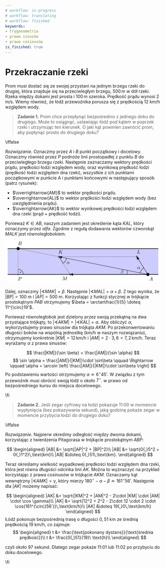 ```yaml
---
# workflow: in progress
# workflow: translating
# workflow: finished
keywords:
- trygonometria
- prawo sinusów
- prawo cosinusów
is_finished: true
---
```


# Przekraczanie rzeki

Prom musi dostać się ze swojej przystani na jednym brzegu rzeki do drugiej,
która znajduje się na przeciwległym brzegu, $500\,\text{m}$ w dół rzeki. Rzeka między dokami jest prosta i
$100\,\text{m}$ szeroka. Prędkość prądu wynosi $2\,\text{m}/\text{s}$.
Wiemy również, że łódź przewoźnika porusza się z prędkością
$12\ \text{km}/\text{h}$ względem wody.

> **Zadanie 1.** Prom chce przepłynąć bezpośrednio z jednego doku do drugiego. Może to osiągnąć, ustawiając łódź pod kątem w poprzek rzeki
i utrzymując ten kierunek. O jaki kąt powinien zawrócić prom, aby popłynąć prosto do drugiego doku?

\iffalse

*Rozwiązanie.* Oznaczmy przez $A$ i $B$ punkt początkowy i docelowy. Oznaczmy również przez $P$ podnóże linii prostopadłej z punktu
 $B$ do przeciwległego brzegu rzeki. Następnie zaznaczamy wektory prędkości prądu, prędkości łodzi względem wody,
oraz wynikową prędkość łodzi (prędkość łodzi względem dna rzeki), wszystkie z ich punktami początkowymi w punkcie A i punktami końcowymi w następujący sposób (patrz rysunek):

- $\overrightarrow{AM}$ to wektor prędkości prądu.
- $\overrightarrow{AL}$ to wektor prędkości łodzi względem wody (bez uwzględnienia prądu).
- $\overrightarrow{AK}$ to wektor wynikowej prędkości łodzi względem dna rzeki (prąd + prędkość łodzi).


Ponieważ $K\in AB$, naszym zadaniem jest określenie kąta $KAL$, który oznaczymy przez
$alfa$. Zgodnie z regułą dodawania wektorów czworokąt $MALK$ jest równoległobokiem.


![Przekraczanie rzeki.](math4you_00011.jpg)

Dalej, oznaczmy $\lvert \sphericalangle MAK \rvert = \beta$. Następnie $\lvert \sphericalangle MAL \rvert = \alpha + \beta$.
Z tego wynika, że $|BP|=100\ \text{m}$ i $|AP|=500\ \text{m}$. Korzystając z funkcji stycznej w trójkącie prostokątnym $PAB$ otrzymujemy $\beta = \arctan\frac{1}{5} \doteq 11^{\circ}19'$.


Ponieważ równoległobok jest dzielony przez swoją przekątną na dwa przystające trójkąty, to $\lvert \sphericalangle AKM \rvert= \lvert \sphericalangle KAL \rvert = \alpha$. Aby obliczyć $\alpha$, wykorzystujemy prawo sinusów dla trójkąta $AKM$. Po przekonwertowaniu długości boków na wspólną jednostkę (km/h w naszym rozwiązaniu), otrzymujemy konkretnie $|KM|=12\,\text{km/h}$ i $|AM|=2\cdot 3{,}6=7{,}2\,\text{km/h}$. Teraz wyrażamy $\alpha$ z prawa sinusów:


$$
\frac{|KM|}{\sin \beta} = \frac{|AM|}{\sin \alpha}
$$
$$
\sin \alpha = \frac{|AM|}{|KM|}\cdot \sin\beta \qquad \Rightarrow \qquad \alpha = \arcsin \left( \frac{|AM|}{|KM|}\cdot \sin\beta \right)
$$
Po podstawieniu wartości otrzymujemy  $\alpha \doteq 6^{\circ}45'$.  W związku z tym przewoźnik musi obrócić swoją łódź o około $7^{\circ}$.
w prawo od bezpośredniego kursu do miejsca docelowego.

\fi

>**Zadanie 2.** Jeśli zegar cyfrowy na łodzi pokazuje 11:00 w momencie wypłynięcia
>(bez pokazywania sekund), jaką godzinę pokaże zegar w momencie przybycia łodzi do drugiego doku?

\iffalse

*Rozwiązanie.* Najpierw określmy odległość między dwoma dokami, korzystając z twierdzenia Pitagorasa w trójkącie prostokątnym $ABP$:

$$
\begin{aligned}
|AB| &= \sqrt{|AP|^2 + |BP|^2}\\
|AB| &= \sqrt{0{,}5^2 + 0{,}1^2}\,\text{km}\\
|AB| &\doteq 0{,}51\,\text{km}.
\end{aligned}
$$

Teraz określamy wielkość wypadkowej prędkości łodzi względem dna rzeki, która jest równa długości odcinka linii $AK$. Można to wyznaczyć na przykład korzystając z prawa cosinusów w trójkącie $AKM$. Oznaczamy kąt wewnętrzny $\lvert \sphericalangle AMK \rvert =\gamma$, który mierzy $180^{\circ}-\alpha - \beta \doteq 161^{\circ}56'$.
Następnie dla $|AK|$ możemy napisać:


$$
\begin{aligned}
|AK| &= \sqrt{|KM|^2 + |AM|^2 - 2\cdot |KM| \cdot |AM| \cdot \cos \gamma}\\
|AK| &= \sqrt{12^2 + 2^2 - 2\cdot 12 \cdot 2 \cdot \cos(161^{\circ}56')}\,\text{km/h}\\
|AK| &\doteq 19{,}0\,\text{km/h}
\end{aligned}
$$
Łódź pokonuje bezpośrednią trasę o długości $0{,}51\ \text{km}$ ze średnią prędkością $19\ \text{km}/\text{h}$, co zajmuje:
$$
\begin{aligned}
t &= \frac{\text{pokonany dystans}}{\text{średnia prędkość}}\\
t &= \frac{0{,}51}{19}\ \text{h}\\
\end{aligned}
$$

czyli około 97 sekund. Dlatego zegar pokaże 11:01 lub 11:02 po przybyciu do doku docelowego.

\fi


